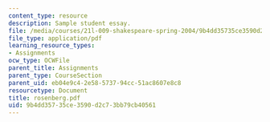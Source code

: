 ```yaml
---
content_type: resource
description: Sample student essay.
file: /media/courses/21l-009-shakespeare-spring-2004/9b4dd35735ce3590d2c73bb79cb40561_rosenberg.pdf
file_type: application/pdf
learning_resource_types:
- Assignments
ocw_type: OCWFile
parent_title: Assignments
parent_type: CourseSection
parent_uid: eb04e9c4-2e58-5737-94cc-51ac8607e8c8
resourcetype: Document
title: rosenberg.pdf
uid: 9b4dd357-35ce-3590-d2c7-3bb79cb40561
---
```


